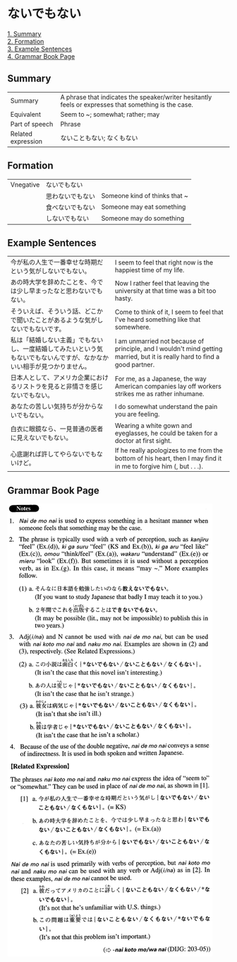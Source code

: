# ないでもない

[1. Summary](#summary)<br>
[2. Formation](#formation)<br>
[3. Example Sentences](#example-sentences)<br>
[4. Grammar Book Page](#grammar-book-page)<br>


## Summary

<table><tr>   <td>Summary</td>   <td>A phrase that indicates the speaker/writer hesitantly feels or expresses that something is the case.</td></tr><tr>   <td>Equivalent</td>   <td>Seem to ~; somewhat; rather; may</td></tr><tr>   <td>Part of speech</td>   <td>Phrase</td></tr><tr>   <td>Related expression</td>   <td>ないこともない; なくもない</td></tr></table>

## Formation

<table class="table"><tbody><tr class="tr head"><td class="td"><span class="bold">Vnegative</span></td><td class="td"><span class="concept">ないでもない</span></td><td class="td"></td></tr><tr class="tr"><td class="td"></td><td class="td"><span>思わ</span><span class="concept">ないでもない</span></td><td class="td"><span>Someone kind of thinks that ~</span></td></tr><tr class="tr"><td class="td"></td><td class="td"><span>食べ</span><span class="concept">ないでもない</span></td><td class="td"><span>Someone may eat something</span></td></tr><tr class="tr"><td class="td"></td><td class="td"><span>し</span><span class="concept">ないでもない</span></td><td class="td"><span>Someone may do something</span></td></tr></tbody></table>

## Example Sentences

<table><tr>   <td>今が私の人生で一番幸せな時期だという気がしないでもない。</td>   <td>I seem to feel that right now is the happiest time of my life.</td></tr><tr>   <td>あの時大学を辞めたことを、今では少し早まったなと思わないでもない。</td>   <td>Now I rather feel that leaving the university at that time was a bit too hasty.</td></tr><tr>   <td>そういえば、そういう話、どこかで聞いたことがあるような気がしないでもないです。</td>   <td>Come to think of it, I seem to feel that I've heard something like that somewhere.</td></tr><tr>   <td>私は「結婚しない主義」でもないし、一度結婚してみたいという気もないでもないんですが、なかなかいい相手が見つかりません。</td>   <td>I am unmarried not because of principle, and I wouldn't mind getting married, but it is really hard to ﬁnd a good partner.</td></tr><tr>   <td>日本人として、アメリカ企業におけるリストラを見ると非情さを感じないでもない。</td>   <td>For me, as a Japanese, the way American companies lay off workers strikes me as rather inhumane.</td></tr><tr>   <td>あなたの苦しい気持ちが分からないでもない。</td>   <td>I do somewhat understand the pain you are feeling.</td></tr><tr>   <td>白衣に眼鏡なら、一見普通の医者に見えないでもない。</td>   <td>Wearing a white gown and eyeglasses, he could be taken for a doctor at first sight.</td></tr><tr>   <td>心底謝れば許してやらないでもないけど。</td>   <td>If he really apologizes to me from the bottom of his heart, then I may ﬁnd it in me to forgive him (, but . . .).</td></tr></table>

## Grammar Book Page

![](../img/Advancedないでもない.png)

